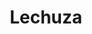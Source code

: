 ---
title: Lechuza
date: 
draft: false

# descripcion
description : Dije de plata 925

materials: Plata 925

color: Plateado

dimensions: 1,7cm largo

code: 02-14-0665

type: "Dijes"

categories: []

price: $1.380,00

# Images
# first image will be shown in the product page
images:
  # - image: "images/path_to_image"
  # La ubicacion de las imagenes es imagenes/Dijes/Dijes.Plata/02-14-0665-lechuza
  - image: "./images/dijes/plata/02-14-0665.JPG"
---